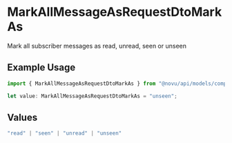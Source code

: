 # MarkAllMessageAsRequestDtoMarkAs

Mark all subscriber messages as read, unread, seen or unseen

## Example Usage

```typescript
import { MarkAllMessageAsRequestDtoMarkAs } from "@novu/api/models/components";

let value: MarkAllMessageAsRequestDtoMarkAs = "unseen";
```

## Values

```typescript
"read" | "seen" | "unread" | "unseen"
```